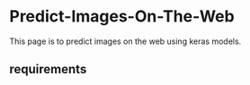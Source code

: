 # Predict-Images-On-The-Web
This page is to predict images on the web using keras models.



## requirements

